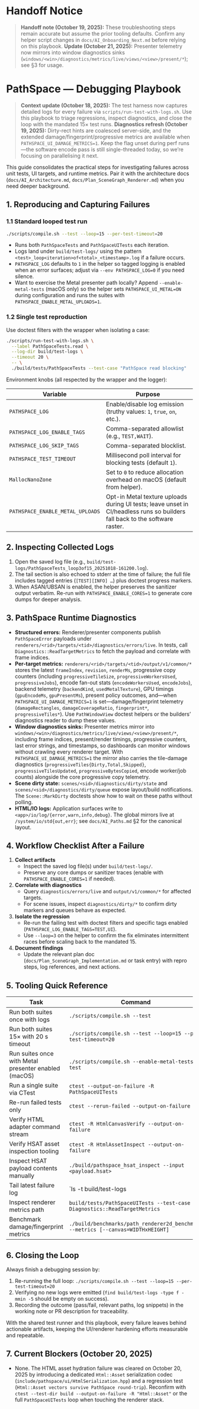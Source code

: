 # Handoff Notice

> **Handoff note (October 19, 2025):** These troubleshooting steps remain accurate but assume the prior tooling defaults. Confirm any helper script changes in `docs/AI_Onboarding_Next.md` before relying on this playbook.
> **Update (October 21, 2025):** Presenter telemetry now mirrors into window diagnostics sinks (`windows/<win>/diagnostics/metrics/live/views/<view>/present/*`); see §3 for usage.

# PathSpace — Debugging Playbook

> **Context update (October 18, 2025):** The test harness now captures detailed logs for every failure via `scripts/run-test-with-logs.sh`. Use this playbook to triage regressions, inspect diagnostics, and close the loop with the mandated 15× test runs.
> **Diagnostics refresh (October 19, 2025):** Dirty-rect hints are coalesced server-side, and the extended damage/fingerprint/progressive metrics are available when `PATHSPACE_UI_DAMAGE_METRICS=1`. Keep the flag unset during perf runs—the software encode pass is still single-threaded today, so we’re focusing on parallelising it next.

This guide consolidates the practical steps for investigating failures across unit tests, UI targets, and runtime metrics. Pair it with the architecture docs (`docs/AI_Architecture.md`, `docs/Plan_SceneGraph_Renderer.md`) when you need deeper background.

## 1. Reproducing and Capturing Failures

### 1.1 Standard looped test run

```bash
./scripts/compile.sh --test --loop=15 --per-test-timeout=20
```

- Runs both `PathSpaceTests` and `PathSpaceUITests` each iteration.
- Logs land under `build/test-logs/` using the pattern `<test>_loop<iteration>of<total>_<timestamp>.log` if a failure occurs.
- `PATHSPACE_LOG` defaults to `1` in the helper so tagged logging is enabled when an error surfaces; adjust via `--env PATHSPACE_LOG=0` if you need silence.
- Want to exercise the Metal presenter path locally? Append `--enable-metal-tests` (macOS only) so the helper sets `PATHSPACE_UI_METAL=ON` during configuration and runs the suites with `PATHSPACE_ENABLE_METAL_UPLOADS=1`.

### 1.2 Single test reproduction

Use doctest filters with the wrapper when isolating a case:

```bash
./scripts/run-test-with-logs.sh \
  --label PathSpaceTests.read \
  --log-dir build/test-logs \
  --timeout 20 \
  -- \
  ./build/tests/PathSpaceTests --test-case "PathSpace read blocking"
```

Environment knobs (all respected by the wrapper and the logger):

| Variable | Purpose |
| --- | --- |
| `PATHSPACE_LOG` | Enable/disable log emission (truthy values: `1`, `true`, `on`, etc.). |
| `PATHSPACE_LOG_ENABLE_TAGS` | Comma-separated allowlist (e.g., `TEST,WAIT`). |
| `PATHSPACE_LOG_SKIP_TAGS` | Comma-separated blocklist. |
| `PATHSPACE_TEST_TIMEOUT` | Millisecond poll interval for blocking tests (default `1`). |
| `MallocNanoZone` | Set to `0` to reduce allocation overhead on macOS (default from helper). |
| `PATHSPACE_ENABLE_METAL_UPLOADS` | Opt-in Metal texture uploads during UI tests; leave unset in CI/headless runs so builders fall back to the software raster. |

## 2. Inspecting Collected Logs

1. Open the saved log file (e.g., `build/test-logs/PathSpaceTests_loop3of15_20251018-161200.log`).
2. The tail section is also echoed to stderr at the time of failure; the full file includes tagged entries (`[TEST][INFO] …`) plus doctest progress markers.
3. When ASAN/UBSAN is enabled, the helper preserves the sanitizer output verbatim. Re-run with `PATHSPACE_ENABLE_CORES=1` to generate core dumps for deeper analysis.

## 3. PathSpace Runtime Diagnostics

- **Structured errors:** Renderer/presenter components publish `PathSpaceError` payloads under `renderers/<rid>/targets/<tid>/diagnostics/errors/live`. In tests, call `Diagnostics::ReadTargetMetrics` to fetch the payload and correlate with frame indices.
- **Per-target metrics:** `renderers/<rid>/targets/<tid>/output/v1/common/*` stores the latest `frameIndex`, `revision`, `renderMs`, progressive copy counters (including `progressiveTileSize`, `progressiveWorkersUsed`, `progressiveJobs`), encode fan-out stats (`encodeWorkersUsed`, `encodeJobs`), backend telemetry (`backendKind`, `usedMetalTexture`), GPU timings (`gpuEncodeMs`, `gpuPresentMs`), present policy outcomes, and—when `PATHSPACE_UI_DAMAGE_METRICS=1` is set—damage/fingerprint telemetry (`damageRectangles`, `damageCoverageRatio`, `fingerprint*`, `progressiveTiles*`). Use `PathWindowView` doctest helpers or the builders’ diagnostics reader to dump these values.
- **Window diagnostics sinks:** Presenter metrics mirror into `windows/<win>/diagnostics/metrics/live/views/<view>/present/*`, including frame indices, present/render timings, progressive counters, last error strings, and timestamps, so dashboards can monitor windows without crawling every renderer target. With `PATHSPACE_UI_DAMAGE_METRICS=1` the mirror also carries the tile-damage diagnostics (`progressiveTiles{Dirty,Total,Skipped}`, `progressiveTilesUpdated`, `progressiveBytesCopied`, encode worker/job counts) alongside the core progressive copy telemetry.
- **Scene dirty state:** `scenes/<sid>/diagnostics/dirty/state` and `scenes/<sid>/diagnostics/dirty/queue` expose layout/build notifications. The `Scene::MarkDirty` doctests show how to wait on these paths without polling.
- **HTML/IO logs:** Application surfaces write to `<app>/io/log/{error,warn,info,debug}`. The global mirrors live at `/system/io/std{out,err}`; see `docs/AI_Paths.md` §2 for the canonical layout.

## 4. Workflow Checklist After a Failure

1. **Collect artifacts**
   - Inspect the saved log file(s) under `build/test-logs/`.
   - Preserve any core dumps or sanitizer traces (enable with `PATHSPACE_ENABLE_CORES=1` if needed).
2. **Correlate with diagnostics**
   - Query `diagnostics/errors/live` and `output/v1/common/*` for affected targets.
   - For scene issues, inspect `diagnostics/dirty/*` to confirm dirty markers and queues behave as expected.
3. **Isolate the regression**
   - Re-run the failing test with doctest filters and specific tags enabled (`PATHSPACE_LOG_ENABLE_TAGS=TEST,UI`).
   - Use `--loop=3` on the helper to confirm the fix eliminates intermittent races before scaling back to the mandated 15.
4. **Document findings**
   - Update the relevant plan doc (`docs/Plan_SceneGraph_Implementation.md` or task entry) with repro steps, log references, and next actions.

## 5. Tooling Quick Reference

| Task | Command |
| --- | --- |
| Run both suites once with logs | `./scripts/compile.sh --test` |
| Run both suites 15× with 20 s timeout | `./scripts/compile.sh --test --loop=15 --per-test-timeout=20` |
| Run suites once with Metal presenter enabled (macOS) | `./scripts/compile.sh --enable-metal-tests --test` |
| Run a single suite via CTest | `ctest --output-on-failure -R PathSpaceUITests` |
| Re-run failed tests only | `ctest --rerun-failed --output-on-failure` |
| Verify HTML adapter command stream | `ctest -R HtmlCanvasVerify --output-on-failure` |
| Verify HSAT asset inspection tooling | `ctest -R HtmlAssetInspect --output-on-failure` |
| Inspect HSAT payload contents manually | `./build/pathspace_hsat_inspect --input <payload.hsat>` |
| Tail latest failure log | `ls -t build/test-logs | head -1 | xargs -I{} tail -n 80 build/test-logs/{}` |
| Inspect renderer metrics path | `build/tests/PathSpaceUITests --test-case Diagnostics::ReadTargetMetrics` |
| Benchmark damage/fingerprint metrics | `./build/benchmarks/path_renderer2d_benchmark --metrics [--canvas=WIDTHxHEIGHT]` |

## 6. Closing the Loop

Always finish a debugging session by:

1. Re-running the full loop: `./scripts/compile.sh --test --loop=15 --per-test-timeout=20`
2. Verifying no new logs were emitted (`find build/test-logs -type f -mmin -5` should be empty on success).
3. Recording the outcome (pass/fail, relevant paths, log snippets) in the working note or PR description for traceability.

With the shared test runner and this playbook, every failure leaves behind actionable artifacts, keeping the UI/renderer hardening efforts measurable and repeatable.

## 7. Current Blockers (October 20, 2025)

- None. The HTML asset hydration failure was cleared on October 20, 2025 by introducing a dedicated `Html::Asset` serialization codec (`include/pathspace/ui/HtmlSerialization.hpp`) and a regression test (`Html::Asset vectors survive PathSpace round-trip`). Reconfirm with `ctest --test-dir build --output-on-failure -R "Html::Asset"` or the full `PathSpaceUITests` loop when touching the renderer stack.

